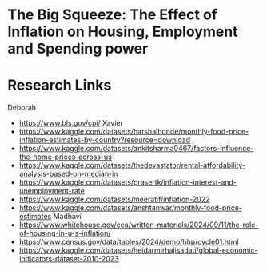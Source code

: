 # The Big Squeeze: The Effect of Inflation on Housing, Employment and Spending power

# **Research Links**

Deborah
* https://www.bls.gov/cpi/
Xavier
* https://www.kaggle.com/datasets/harshalhonde/monthly-food-price-inflation-estimates-by-country?resource=download
* https://www.kaggle.com/datasets/ankitsharma0467/factors-influence-the-home-prices-across-us
* https://www.kaggle.com/datasets/thedevastator/rental-affordability-analysis-based-on-median-in
* https://www.kaggle.com/datasets/prasertk/inflation-interest-and-unemployment-rate
* https://www.kaggle.com/datasets/meeratif/inflation-2022
* https://www.kaggle.com/datasets/anshtanwar/monthly-food-price-estimates
Madhavi
* https://www.whitehouse.gov/cea/written-materials/2024/09/11/the-role-of-housing-in-u-s-inflation/
* https://www.census.gov/data/tables/2024/demo/hhp/cycle01.html
* https://www.kaggle.com/datasets/heidarmirhajisadati/global-economic-indicators-dataset-2010-2023

